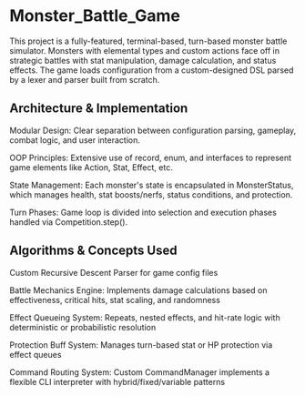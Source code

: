 # Monster_Battle_Game
This project is a fully-featured, terminal-based, turn-based monster battle simulator. Monsters with elemental types and custom actions face off in strategic battles with stat manipulation, damage calculation, and status effects. The game loads configuration from a custom-designed DSL parsed by a lexer and parser built from scratch.
## Architecture & Implementation
Modular Design: Clear separation between configuration parsing, gameplay, combat logic, and user interaction.

OOP Principles: Extensive use of record, enum, and interfaces to represent game elements like Action, Stat, Effect, etc.

State Management: Each monster's state is encapsulated in MonsterStatus, which manages health, stat boosts/nerfs, status conditions, and protection.

Turn Phases: Game loop is divided into selection and execution phases handled via Competition.step().
## Algorithms & Concepts Used
Custom Recursive Descent Parser for game config files

Battle Mechanics Engine: Implements damage calculations based on effectiveness, critical hits, stat scaling, and randomness

Effect Queueing System: Repeats, nested effects, and hit-rate logic with deterministic or probabilistic resolution

Protection Buff System: Manages turn-based stat or HP protection via effect queues

Command Routing System: Custom CommandManager implements a flexible CLI interpreter with hybrid/fixed/variable patterns
